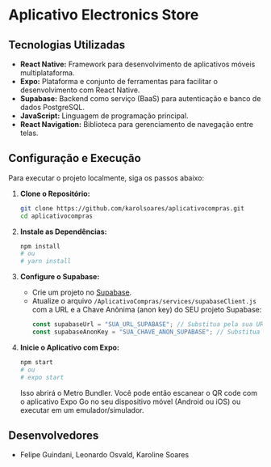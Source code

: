 # Aplicativo Electronics Store

## Tecnologias Utilizadas

*   **React Native:** Framework para desenvolvimento de aplicativos móveis multiplataforma.
*   **Expo:** Plataforma e conjunto de ferramentas para facilitar o desenvolvimento com React Native.
*   **Supabase:** Backend como serviço (BaaS) para autenticação e banco de dados PostgreSQL.
*   **JavaScript:** Linguagem de programação principal.
*   **React Navigation:** Biblioteca para gerenciamento de navegação entre telas.

## Configuração e Execução

Para executar o projeto localmente, siga os passos abaixo:

1.  **Clone o Repositório:**
    ```bash
    git clone https://github.com/karolsoares/aplicativocompras.git 
    cd aplicativocompras 
    ```

2.  **Instale as Dependências:**
    ```bash
    npm install
    # ou
    # yarn install
    ```

3.  **Configure o Supabase:**
    *   Crie um projeto no [Supabase](https://supabase.com/).
    *   Atualize o arquivo `/AplicativoCompras/services/supabaseClient.js` com a URL e a Chave Anônima (anon key) do SEU projeto Supabase:
        ```javascript
        const supabaseUrl = "SUA_URL_SUPABASE"; // Substitua pela sua URL
        const supabaseAnonKey = "SUA_CHAVE_ANON_SUPABASE"; // Substitua pela sua chave
        ```

4.  **Inicie o Aplicativo com Expo:**
    ```bash
    npm start
    # ou
    # expo start
    ```
    Isso abrirá o Metro Bundler. Você pode então escanear o QR code com o aplicativo Expo Go no seu dispositivo móvel (Android ou iOS) ou executar em um emulador/simulador.

## Desenvolvedores

*  Felipe Guindani, Leonardo Osvald, Karoline Soares

